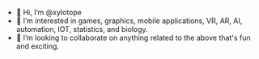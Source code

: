 - 👋 Hi, I’m @xylotope
- 👀 I’m interested in games, graphics, mobile applications, VR, AR, AI, automation, IOT, statistics, and biology.
- 💞️ I’m looking to collaborate on anything related to the above that's fun and exciting.

